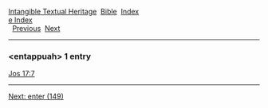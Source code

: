 [Intangible Textual Heritage](../../index)  [Bible](../index) 
[Index](index)   
[e Index](_e_)  
  [Previous](c03754)  [Next](c03756) 

------------------------------------------------------------------------

### &lt;entappuah&gt; 1 entry

[Jos 17:7](../kjv/jos017.htm#007)  

------------------------------------------------------------------------

[Next: enter (149)](c03756)
